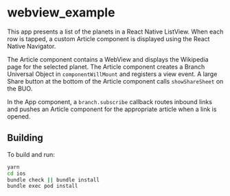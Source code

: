 # webview_example

This app presents a list of the planets in a React Native ListView. When each
row is tapped, a custom Article component is displayed using the React Native
Navigator.

The Article component contains a WebView and displays the Wikipedia page for the
selected planet. The Article component creates a Branch Universal Object in
`componentWillMount` and registers a view event. A large Share button at the
bottom of the Article component calls `showShareSheet` on the BUO.

In the App component, a `branch.subscribe` callback routes inbound links and
pushes an Article component for the appropriate article when a link is opened.

## Building

To build and run:

```bash
yarn
cd ios
bundle check || bundle install
bundle exec pod install
```
